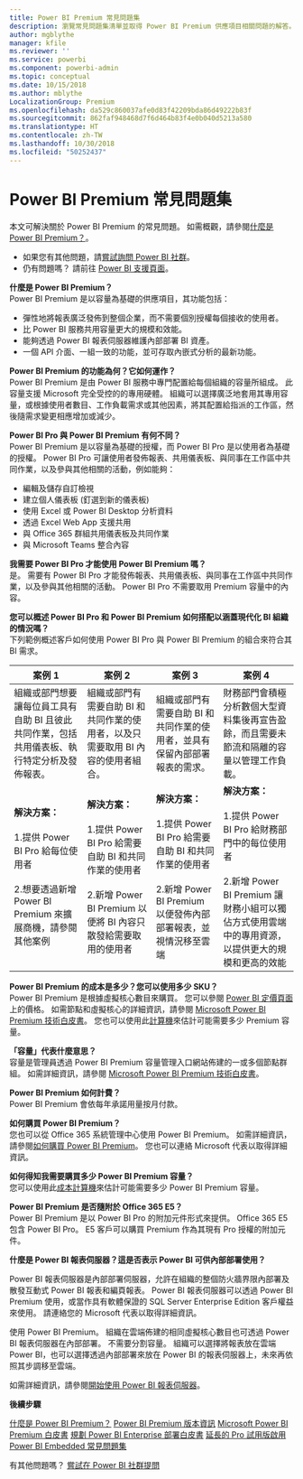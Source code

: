 ```yaml
---
title: Power BI Premium 常見問題集
description: 瀏覽常見問題集清單並取得 Power BI Premium 供應項目相關問題的解答。
author: mgblythe
manager: kfile
ms.reviewer: ''
ms.service: powerbi
ms.component: powerbi-admin
ms.topic: conceptual
ms.date: 10/15/2018
ms.author: mblythe
LocalizationGroup: Premium
ms.openlocfilehash: da529c860037afe0d83f42209bda86d49222b83f
ms.sourcegitcommit: 862faf948468d7f6d464b83f4e0b040d5213a580
ms.translationtype: HT
ms.contentlocale: zh-TW
ms.lasthandoff: 10/30/2018
ms.locfileid: "50252437"
---
```

# <a name="power-bi-premium-faq"></a>Power BI Premium 常見問題集

本文可解決關於 Power BI Premium 的常見問題。 如需概觀，請參閱[什麼是 Power BI Premium？](service-premium.md)。

* 如果您有其他問題，請[嘗試詢問 Power BI 社群](http://community.powerbi.com/)。
* 仍有問題嗎？ 請前往 [Power BI 支援頁面](https://powerbi.microsoft.com/support/)。

**什麼是 Power BI Premium？**  
Power BI Premium 是以容量為基礎的供應項目，其功能包括：

* 彈性地將報表廣泛發佈到整個企業，而不需要個別授權每個接收的使用者。
* 比 Power BI 服務共用容量更大的規模和效能。
* 能夠透過 Power BI 報表伺服器維護內部部署 BI 資產。
* 一個 API 介面、一組一致的功能，並可存取內嵌式分析的最新功能。

**Power BI Premium 的功能為何？它如何運作？**  
Power BI Premium 是由 Power BI 服務中專門配置給每個組織的容量所組成。 此容量支援 Microsoft 完全受控的的專用硬體。 組織可以選擇廣泛地套用其專用容量，或根據使用者數目、工作負載需求或其他因素，將其配置給指派的工作區，然後隨需求變更相應增加或減少。

**Power BI Pro 與 Power BI Premium 有何不同？**  
Power BI Premium 是以容量為基礎的授權，而 Power BI Pro 是以使用者為基礎的授權。 Power BI Pro 可讓使用者發佈報表、共用儀表板、與同事在工作區中共同作業，以及參與其他相關的活動，例如能夠：

* 編輯及儲存自訂檢視
* 建立個人儀表板 (釘選到新的儀表板)
* 使用 Excel 或 Power BI Desktop 分析資料
* 透過 Excel Web App 支援共用
* 與 Office 365 群組共用儀表板及共同作業
* 與 Microsoft Teams 整合內容

**我需要 Power BI Pro 才能使用 Power BI Premium 嗎？**  
是。 需要有 Power BI Pro 才能發佈報表、共用儀表板、與同事在工作區中共同作業，以及參與其他相關的活動。 Power BI Pro 不需要取用 Premium 容量中的內容。

**您可以概述 Power BI Pro 和 Power BI Premium 如何搭配以涵蓋現代化 BI 組織的情況嗎？**  
下列範例概述客戶如何使用 Power BI Pro 與 Power BI Premium 的組合來符合其 BI 需求。

| 案例 1 | 案例 2 | 案例 3 | 案例 4 |
| --- | --- | --- | --- |
| 組織或部門想要讓每位員工具有自助 BI 且彼此共同作業，包括共用儀表板、執行特定分析及發佈報表。 | 組織或部門有需要自助 BI 和共同作業的使用者，以及只需要取用 BI 內容的使用者組合。 | 組織或部門有需要自助 BI 和共同作業的使用者，並具有保留內部部署報表的需求。 | 財務部門會積極分析數個大型資料集後再宣告盈餘，而且需要未節流和隔離的容量以管理工作負載。 |
| **解決方案：**<br/><br/>1.提供 Power BI Pro 給每位使用者<br/><br/>2.想要透過新增 Power BI Premium 來擴展商機，請參閱其他案例 |**解決方案：**<br/><br/>1.提供 Power BI Pro 給需要自助 BI 和共同作業的使用者<br/><br/>2.新增 Power BI Premium 以便將 BI 內容只散發給需要取用的使用者 |**解決方案：**<br/><br/>1.提供 Power BI Pro 給需要自助 BI 和共同作業的使用者<br/><br/>2.新增 Power BI Premium 以便發佈內部部署報表，並視情況移至雲端 |**解決方案：**<br/><br/>1.提供 Power BI Pro 給財務部門中的每位使用者<br/><br/>2.新增 Power BI Premium 讓財務小組可以獨佔方式使用雲端中的專用資源，以提供更大的規模和更高的效能 |

**Power BI Premium 的成本是多少？您可以使用多少 SKU？**  
Power BI Premium 是根據虛擬核心數目來購買。 您可以參閱 [Power BI 定價頁面](https://powerbi.microsoft.com/pricing/)上的價格。 如需節點和虛擬核心的詳細資訊，請參閱 [Microsoft Power BI Premium 技術白皮書](https://aka.ms/pbipremiumwhitepaper)。 您也可以使用此[計算機](https://powerbi.microsoft.com/calculator/)來估計可能需要多少 Premium 容量。

**「容量」代表什麼意思？**  
容量是管理員透過 Power BI Premium 容量管理入口網站佈建的一或多個節點群組。 如需詳細資訊，請參閱 [Microsoft Power BI Premium 技術白皮書](https://aka.ms/pbipremiumwhitepaper)。

**Power BI Premium 如何計費？**  
Power BI Premium 會依每年承諾用量按月付款。

**如何購買 Power BI Premium？**  
您也可以從 Office 365 系統管理中心使用 Power BI Premium。 如需詳細資訊，請參閱[如何購買 Power BI Premium](service-admin-premium-purchase.md)。 您也可以連絡 Microsoft 代表以取得詳細資訊。

**如何得知我需要購買多少 Power BI Premium 容量？**  
您可以使用此[成本計算機](https://powerbi.microsoft.com/calculator/)來估計可能需要多少 Power BI Premium 容量。

**Power BI Premium 是否隨附於 Office 365 E5？**  
Power BI Premium 是以 Power BI Pro 的附加元件形式來提供。 Office 365 E5 包含 Power BI Pro。 E5 客戶可以購買 Premium 作為其現有 Pro 授權的附加元件。

**什麼是 Power BI 報表伺服器？這是否表示 Power BI 可供內部部署使用？**

Power BI 報表伺服器是內部部署伺服器，允許在組織的整個防火牆界限內部署及散發互動式 Power BI 報表和編頁報表。 Power BI 報表伺服器可以透過 Power BI Premium 使用，或當作具有軟體保證的 SQL Server Enterprise Edition 客戶權益來使用。 請連絡您的 Microsoft 代表以取得詳細資訊。

使用 Power BI Premium。 組織在雲端佈建的相同虛擬核心數目也可透過 Power BI 報表伺服器在內部部署。 不需要分割容量。 組織可以選擇將報表放在雲端 Power BI，也可以選擇透過內部部署來放在 Power BI 的報表伺服器上，未來再依照其步調移至雲端。

如需詳細資訊，請參閱[開始使用 Power BI 報表伺服器](report-server/get-started.md)。

**後續步驟**

[什麼是 Power BI Premium？](service-premium.md)
[Power BI Premium 版本資訊](service-premium-release-notes.md)
[Microsoft Power BI Premium 白皮書](https://aka.ms/pbipremiumwhitepaper)
[規劃 Power BI Enterprise 部署白皮書](https://aka.ms/pbienterprisedeploy)
[延長的 Pro 試用版啟用](service-extended-pro-trial.md)
[Power BI Embedded 常見問題集](developer/embedded-faq.md)

有其他問題嗎？ [嘗試在 Power BI 社群提問](https://community.powerbi.com/)